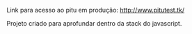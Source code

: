 Link para acesso ao pitu em produção: http://www.pitutest.tk/

Projeto criado para aprofundar dentro da stack do javascript.

